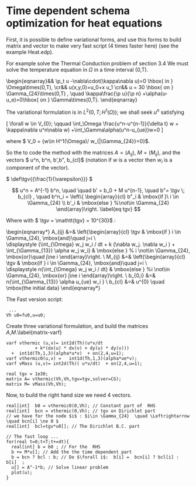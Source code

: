 # Time dependent schema optimization for heat equations

First, it is possible to define variational forms, and use this forms to build matrix and vector to make very fast script (4 times faster here) (see the example Heat.edp).
  
For example solve the Thermal Conduction problem of section 3.4
We must solve the temperature equation in $\Omega$ in a time interval (0,T).

\begin{eqnarray}&&
    \p_t u -\nabla\cdot(\kappa\nabla u)=0 \hbox{ in } \Omega\times(0,T),
    \cr&&
    u(x,y,0)=u_0+x u_1
    \cr&&
   u = 30 \hbox{ on } \Gamma_{24}\times(0,T) , \quad  \kappa\frac{\p u}{\p n} +\alpha(u-u_e)=0\hbox{ on } \Gamma\times(0,T).
\end{eqnarray}
  
The variational formulation is  in $L^2(0,T;H^1(\Omega))$; we shall seek $u^n$ satisfying

\[
\forall w \in V_{0}; \qquad   \int_\Omega \frac{u^n-u^{n-1}}{\delta t} w + \kappa\nabla u^n\nabla w) +\int_\Gamma\alpha(u^n-u_{ue})w=0
\]

where $ V_0 = \{w\in H^1(\Omega)/ w_{|\Gamma_{24}}=0\}$.

So the to code the method with the matrices $A=(A_{ij})$, $M=(M_{ij})$, and  the vectors 
$ u^n, b^n, b',b", b_{cl}$ (notation if $w$ is a vector then $w_i$ is a component of the vector).

$
   \def\tgv{{\frac{1}{\varepsilon}}}
$

$$ u^n = A^{-1} b^n, \quad
  \quad b' = b_0 + M u^{n-1}, 
  \quad b"=  \tgv \; b_{cl} , 
  \quad  b^n_i = \left\{
  \begin{array}{cl}   b"_i  & \mbox{if }\ i \in \Gamma_{24} \\
                       b'_i & \mbox{else } %\not\in \Gamma_{24}
                        \end{array}\right.
                       \label{eq tgv}
$$

Where with $ \tgv = \mathtt{tgv} = 10^{30}$ :

\begin{eqnarray*}
 A_{ij} &=& \left\{\begin{array}{cl}   \tgv  & \mbox{if } i  \in \Gamma_{24}, \mbox{and}\quad  j=i \\  
\displaystyle 
 {\int_{\Omega} w_j w_i / dt + k (\nabla w_j. \nabla w_i ) + \int_{\Gamma_{13}} \alpha w_j w_i} & \mbox{else } % i  \not\in \Gamma_{24}, \mbox{or}\quad  j\ne i 
 \end{array}\right.  \\ 
 M_{ij} &=& \left\{\begin{array}{cl}   \tgv & \mbox{if } i  \in \Gamma_{24}, \mbox{and}\quad  j=i  \\  
\displaystyle 
  n{\int_{\Omega} w_j w_i / dt}
 & \mbox{else  } %i  \not\in \Gamma_{24}, \mbox{or}  j\ne i 
   \end{array}\right. \\ 
 b_{0,i} &=&  n{\int_{\Gamma_{13}} \alpha u_{ue} w_i } \\
 b_{cl} &=& u^{0}  \quad \mbox{the initial data} 
\end{eqnarray*}

The Fast version script:

```freefem
 ...
Vh u0=fu0,u=u0; 
```

Create three variational formulation, and build the matrices $A$,$M$.\label{matrix-varf}

```freefem
varf vthermic (u,v)= int2d(Th)(u*v/dt 
           + k*(dx(u) * dx(v) + dy(u) * dy(v)))  
  +  int1d(Th,1,3)(alpha*u*v)  + on(2,4,u=1); 
varf vthermic0(u,v) =   int1d(Th,1,3)(alpha*ue*v);
varf vMass (u,v)= int2d(Th)( u*v/dt)  + on(2,4,u=1);

real tgv = 1e30;
matrix A= vthermic(Vh,Vh,tgv=tgv,solver=CG);
matrix M= vMass(Vh,Vh);
```


Now, to build the right hand size we need 4 vectors.

```freefem
real[int]  b0 = vthermic0(0,Vh); // Constant part of  RHS 
real[int]  bcn = vthermic(0,Vh); // tgv on Dirichlet part  
// we have for the node $i$ : $i\in \Gamma_{24}  \quad \Leftrightarrow \quad bcn[i] \ne 0 $
real[int]  bcl=tgv*u0[]; // The Dirichlet B.C. part 

// The fast loop ... 
for(real t=0;t<T;t+=dt){
  real[int] b = b0 ; // For the  RHS
  b += M*u[]; // Add the the time dependent part
  b = bcn ? bcl : b; // Do $\forall i$:  b[i] =  bcn[i] ? bcl[i] : b[i]  ;    
  u[] = A^-1*b; // Solve linear problem  
  plot(u);
}
```

